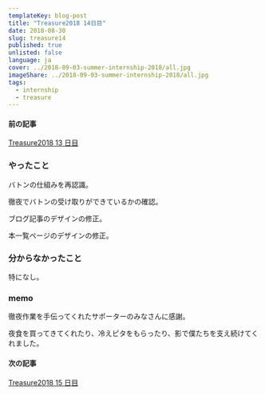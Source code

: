 ```yaml
---
templateKey: blog-post
title: "Treasure2018 14日目"
date: 2018-08-30
slug: treasure14
published: true
unlisted: false
language: ja
cover: ../2018-09-03-summer-internship-2018/all.jpg
imageShare: ../2018-09-03-summer-internship-2018/all.jpg
tags:
  - internship
  - treasure
---
```


#### 前の記事

[Treasure2018 13 日目](https://yoshikawa.dev/treasure13/)

### やったこと

バトンの仕組みを再認識。

徹夜でバトンの受け取りができているかの確認。

ブログ記事のデザインの修正。

本一覧ページのデザインの修正。

### 分からなかったこと

特になし。

### memo

徹夜作業を手伝ってくれたサポーターのみなさんに感謝。

夜食を買ってきてくれたり、冷えピタをもらったり、影で僕たちを支え続けてくれました。

#### 次の記事

[Treasure2018 15 日目](https://yoshikawa.dev/treasure15/)